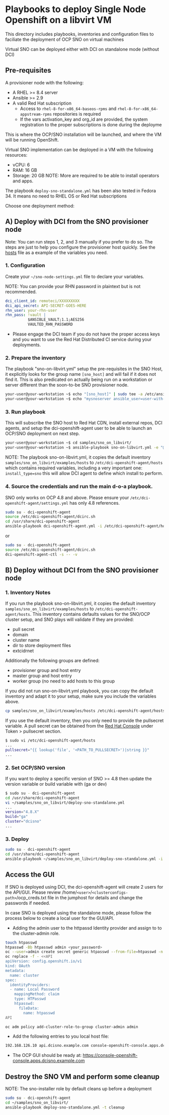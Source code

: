 # Playbooks to deploy Single Node Openshift on a libvirt VM

This directory includes playbooks, inventories and configuration files to faciliate the deployment of OCP SNO on virtual machines

Virtual SNO can be deployed either with DCI on standalone mode (without DCI)

## Pre-requisites

A provisioner node with the following:
- A RHEL >= 8.4 server
- Ansible >= 2.9
- A valid Red Hat subscription
  - Access to `rhel-8-for-x86_64-baseos-rpms` and `rhel-8-for-x86_64-appstream-rpms` repositories is required
  - If the vars activation_key and org_id are provided, the system registration to the proper subscriptions is done during the deployme

This is where the OCP/SNO installation will be launched, and where the VM will be running OpenShift.

Virtual SNO implementation can be deployed in a VM with the following resources:
- vCPU: 6
- RAM: 16 GB
- Storage: 20 GB
NOTE: More are required to be able to install operators and apps.

The playbook `deploy-sno-standalone.yml` has been also tested in Fedora 34. It means no need to RHEL OS or Red Hat subscriptions

Choose one deployment method:

## A) Deploy with DCI from the SNO provisioner node

Note: You can run steps 1, 2, and 3 manually if you prefer to do so. The steps are just to help you configure the provisioner host quickly. See the [hosts](https://github.com/redhat-cip/dci-openshift-agent/blob/master/samples/sno_on_libvirt/examples/hosts) file as a example of the variables you need.

### 1. Configuration

Create your `~/sno-node-settings.yml` file to declare your variables.

NOTE: You can provide your RHN password in plaintext but is not recommended.

```yaml
dci_client_id: remoteci/XXXXXXXXX
dci_api_secret: API-SECRET-GOES-HERE
rhn_user: your-rhn-user
rhn_pass: !vault |
          $ANSIBLE_VAULT;1.1;AES256
          VAULTED_RHN_PASSWORD
```

* Please engage the DCI team if you do not have the proper access keys and you want to use the Red Hat Distributed CI service during your deployments.

### 2. Prepare the inventory

The playbook "sno-on-libvirt.yml" setup the pre-requisites in the SNO Host, it explicitly looks for the group name `[sno_host]` and will fail if it does not find it.
This is also predicated on actually being run on a workstation or server different than the soon-to-be SNO provisioner node.

```bash
your-user@your-workstation ~$ echo "[sno_host]" | sudo tee -a /etc/ansible/hosts
your-user@your-workstation ~$ echo "mysnoserver ansible_user=user-with-sudo-priv ansible_host=some-server" | sudo tee -a /etc/ansible/hosts
```

### 3. Run playbook

This will subscribe the SNO host to Red Hat CDN, install external repos, DCI agents, and setup the dci-openshift-agent user to be able to launch an OCP/SNO deployment on next step.

```bash
your-user@your-workstation ~$ cd samples/sno_on_libvirt/
your-user@your-workstation ~$ ansible-playbook sno-on-libvirt.yml -e "@~/sno-node-settings.yml" -i /etc/ansible/hosts --vault-password-file ~/.vault_secret
```

NOTE: The playbook sno-on-libvirt.yml, it copies the default inventory `samples/sno_on_libvirt/examples/hosts` to `/etc/dci-openshift-agent/hosts` which contains required variables, including a very important one: `install_type=sno` this will allow DCI agent to define which install to perform.

### 4. Source the credentials and run the main d-o-a playbook.

SNO only works on OCP 4.8 and above. Please ensure your `/etc/dci-openshift-agent/settings.yml` has only 4.8 references.

```bash
sudo su - dci-openshift-agent
source /etc/dci-openshift-agent/dcirc.sh
cd /usr/share/dci-openshift-agent
ansible-playbook dci-openshift-agent.yml -i /etc/dci-openshift-agent/hosts  -e "@/etc/dci-openshift-agent/settings.yml"
```

or

```bash
sudo su - dci-openshift-agent
source /etc/dci-openshift-agent/dcirc.sh
dci-openshift-agent-ctl -s -- -v
```

## B) Deploy without DCI from the SNO provisioner node

### 1. Inventory Notes

If you run the playbook sno-on-libvirt.yml, it copies the default inventory `samples/sno_on_libvirt/examples/hosts` to `/etc/dci-openshift-agent/hosts`.
This inventory contains defaults values for the SNO/OCP cluster setup, and SNO plays will validate if they are provided:

- pull secret
- domain
- cluster name
- dir to store deployment files
- extcidrnet

Additionally the following groups are defined:

- provisioner group and host entry
- master group and host entry
- worker group (no need to add hosts to this group

If you did not run sno-on-libvirt.yml playbook, you can copy the default inventory and adapt it to your setup, make sure you include the variables above.

```bash
cp samples/sno_on_libvirt/examples/hosts /etc/dci-openshift-agent/hosts
```

If you use the default inventory, then you only need to provide the pullsecret variable. A pull secret can be obtained from the [Red Hat Console](https://console.redhat.com/openshift/downloads) under Token > pullsecret section.

```bash
$ sudo vi /etc/dci-openshift-agent/hosts
...
pullsecret="{{ lookup('file', '<PATH_TO_PULLSECRET>')|string }}"
...
```
### 2. Set OCP/SNO version
If you want to deploy a specific version of SNO >= 4.8 then update the version variable or build variable with (ga or dev)

```bash
$ sudo su - dci-openshift-agent
cd /usr/share/dci-openshift-agent
vi ~/samples/sno_on_libvirt/deploy-sno-standalone.yml
...
version="4.8.X"
build="ga"
cluster="dcisno"
...
```

### 3. Deploy

```bash
sudo su - dci-openshift-agent
cd /usr/share/dci-openshift-agent
ansible-playbook ~/samples/sno_on_libvirt/deploy-sno-standalone.yml -i /etc/dci-openshift-agent/hosts
```

##  Access the GUI

If SNO is deployed using DCI, the dci-openshift-agent will create 2 users for the API/GUI. Please review /home/`<user>`/`<clusterconfigs-path>`/ocp_creds.txt file in the jumphost for details and change the passwords if needed.

In case SNO is deployed using the standalone mode, please follow the process below to create a local user for the GUI/API.

* Adding the admin user to the httpassd Identity provider and assign to to the cluster-admin role.

```bash
touch htpasswd
htpasswd -Bb htpasswd admin <your_password>
oc --user=admin create secret generic htpasswd --from-file=htpasswd -n openshift-config
oc replace -f - <<API
apiVersion: config.openshift.io/v1
kind: OAuth
metadata:
  name: cluster
spec:
  identityProviders:
  - name: Local Password
    mappingMethod: claim
    type: HTPasswd
    htpasswd:
      fileData:
        name: htpasswd
API

oc adm policy add-cluster-role-to-group cluster-admin admin
```

* Add the following entries to you local host file:
```bash
192.168.126.10 api.dcisno.example.com console-openshift-console.apps.dcisno.example.com oauth-openshift.apps.dcisno.example.com
```

* The OCP GUI should be ready at: https://console-openshift-console.apps.dcisno.example.com


## Destroy the SNO VM and perform some cleanup

NOTE: The sno-installer role by default cleans up before a deployment

```bash
sudo su - dci-openshift-agent
cd ~/samples/sno_on_libvirt/
ansible-playbook deploy-sno-standalone.yml -t cleanup
```

